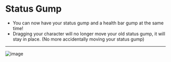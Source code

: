 # Status Gump
* You can now have your status gump and a health bar gump at the same time!
* Dragging your character will no longer move your old status gump, it will stay in place. (No more accidentally moving your status gump)

***

![image](https://user-images.githubusercontent.com/3859393/227385061-40d3778f-f9b6-4cea-bd00-5ad945c4cdd9.png)
